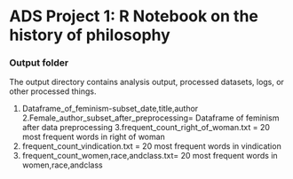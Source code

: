# ADS Project 1:  R Notebook on the history of philosophy

### Output folder

The output directory contains analysis output, processed datasets, logs, or other processed things.
1. Dataframe_of_feminism-subset_date,title,author
2.Female_author_subset_after_preprocessing= Dataframe of feminism after data preprocessing
3.frequent_count_right_of_woman.txt = 20 most frequent words in right of woman
4. frequent_count_vindication.txt = 20 most frequent words in vindication 
5. frequent_count_women,race,andclass.txt=  20 most frequent words in women,race,andclass



